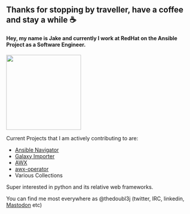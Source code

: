 ## Thanks for stopping by traveller, have a coffee and stay a while ☕
#### Hey, my name is Jake and currently I work at RedHat on the Ansible Project as a Software Engineer. <div id="header" align="center">
  <img src="https://media.giphy.com/media/2ipieXHiKdnqrKYpxc/giphy.gif" width="200"/>
</div>

Current Projects that I am actively contributing to are: 
- [Ansible Navigator](https://github.com/ansible/ansible-navigator)
- [Galaxy Importer](https://github.com/ansible/galaxy-importer)
- [AWX](https://github.com/ansible/awx)
- [awx-operator](https://github.com/ansible/awx-operator)
- Various Collections

Super interested in python and its relative web frameworks. 

You can find me most everywhere as @thedoubl3j (twitter, IRC, linkedin, <a rel="me" href="https://mastodon.lol/@thedoubl3j">Mastodon</a> etc)

<!--
**thedoubl3j/thedoubl3j** is a ✨ _special_ ✨ repository because its `README.md` (this file) appears on your GitHub profile.

Here are some ideas to get you started:

- 🔭 I’m currently working on ...
- 🌱 I’m currently learning ...
- 👯 I’m looking to collaborate on ...
- 🤔 I’m looking for help with ...
- 💬 Ask me about ...
- 📫 How to reach me: ...
- 😄 Pronouns: ...
- ⚡ Fun fact: ...
-->
